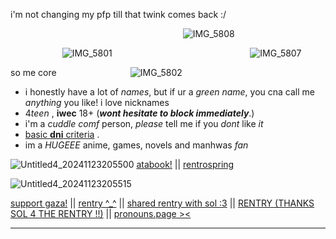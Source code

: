i'm not changing my pfp till that twink comes back :/


‎ ‎ ‎‎ ‎ ‎ ‎ ‎ ‎ ‎ ‎ ‎ ‎ ‎ ‎ ‎ ‎ ‎ ‎ ‎ ‎ ‎ ‎ ‎ ‎ ‎ ‎‎ ‎ ‎‎ ‎ ‎ ‎ ‎ ‎ ‎ ‎ ‎ ‎ ‎ ‎ ‎ ‎ ‎ ‎ ‎ ‎ ‎ ‎  ‎ ‎ ‎ ‎ ‎ ‎ ‎ ‎ ‎ ‎ ‎ ‎ ‎ ‎ ‎ ‎ ‎  ‎ ‎ ‎ ‎ ‎‎ ‎ ‎ ![IMG_5808](https://github.com/user-attachments/assets/aa75d245-4e45-4b4b-bc25-2246f4b5c0cd)

‎ ‎ ‎ ‎ ‎ ‎ ‎ ‎ ‎ ‎ ‎ ‎ ‎ ‎ ‎ ‎ ‎ ‎ ‎ ‎ ‎ ![IMG_5801](https://github.com/user-attachments/assets/9f6ee82a-51a6-4df4-a957-2867b5786b4f)
‎ ‎ ‎‎ ‎ ‎ ‎ ‎ ‎ ‎ ‎ ‎ ‎ ‎ ‎ ‎ ‎ ‎ ‎ ‎ ‎ ‎ ‎ ‎ ‎ ‎ ‎‎ ‎ ‎‎ ‎ ‎ ‎ ‎ ‎ ‎ ‎ ‎ ‎ ‎ ‎ ‎ ‎ ‎ ‎ ‎ ‎ ‎ ‎  ‎ ‎ ‎ ‎ ‎ ‎ ‎ ‎ ‎ ‎ ‎ ‎ ‎ ‎ ‎ ‎ ‎  ‎ ‎ ‎ ‎ ‎‎ ‎ ‎ ‎  ‎ ‎ ‎ ‎ ‎‎ ‎ ‎    ‎ ‎ ‎  ‎ ‎ ‎ ‎ ‎‎ ‎ ‎ ‎  ‎ ‎ ‎ ‎ ‎‎  ![IMG_5807](https://github.com/user-attachments/assets/c2ae8881-2e37-4656-bbb0-51ad6d4266a1)

so me core
‎ ‎ ‎ ‎ ‎‎ ‎ ‎‎ ‎ ‎ ‎ ‎ ‎ ‎ ‎ ‎ ‎ ‎ ‎ ‎ ‎ ‎ ‎ ‎ ‎ ‎ ‎ ‎‎ ‎‎ ‎ ![IMG_5802](https://github.com/user-attachments/assets/a9f147b7-1b25-4b36-8823-e5606a63998a)

- i honestly have a lot of *names*, but if ur a *green name*, you cna call me *anything* you like! i love nicknames
- 4*teen* , **iwec** 18+ (***wont hesitate to block immediately***.)
- i'm a *cuddle comf* person, *please* tell me if you *dont* like *it*
- [basic **dni** criteria](https://dni-criteria.carrd.co) .
- im a *HUGEEE* anime, games, novels and manhwas *fan*
  


![Untitled4_20241123205500](https://github.com/user-attachments/assets/d84e0e76-115e-4edf-b9ff-eb7b92c4e3da)
 [atabook!](https://callmeyourangel.atabook.org/)
||
[rentrospring](https://retrospring.net/@lennxoxp)

![Untitled4_20241123205515](https://github.com/user-attachments/assets/4f064217-96b9-49a2-b1ff-159398be5e60)

[support gaza!](https://rentry.co/hearts4gaza)
||
[rentry ^_^](https://rentry.co/rinniz)
||
[shared rentry with sol :3](https://rentry.co/sharedbetweengays)
||
[RENTRY (THANKS SOL 4 THE RENTRY !!)](https://rentry.co/kai-angel)
||
[pronouns.page ><](https://en.pronouns.page/@angelz-kai)


---



